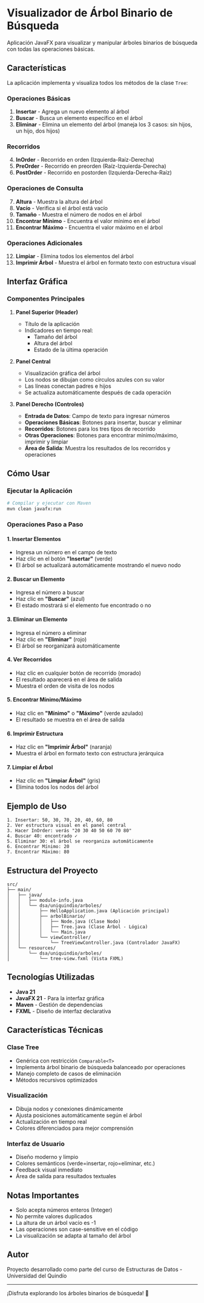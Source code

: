 # Visualizador de Árbol Binario de Búsqueda

Aplicación JavaFX para visualizar y manipular árboles binarios de búsqueda con todas las operaciones básicas.

## Características

La aplicación implementa y visualiza todos los métodos de la clase `Tree`:

### Operaciones Básicas

1. **Insertar** - Agrega un nuevo elemento al árbol
2. **Buscar** - Busca un elemento específico en el árbol
3. **Eliminar** - Elimina un elemento del árbol (maneja los 3 casos: sin hijos, un hijo, dos hijos)

### Recorridos

4. **InOrder** - Recorrido en orden (Izquierda-Raíz-Derecha)
5. **PreOrder** - Recorrido en preorden (Raíz-Izquierda-Derecha)
6. **PostOrder** - Recorrido en postorden (Izquierda-Derecha-Raíz)

### Operaciones de Consulta

7. **Altura** - Muestra la altura del árbol
8. **Vacío** - Verifica si el árbol está vacío
9. **Tamaño** - Muestra el número de nodos en el árbol
10. **Encontrar Mínimo** - Encuentra el valor mínimo en el árbol
11. **Encontrar Máximo** - Encuentra el valor máximo en el árbol

### Operaciones Adicionales

12. **Limpiar** - Elimina todos los elementos del árbol
13. **Imprimir Árbol** - Muestra el árbol en formato texto con estructura visual

## Interfaz Gráfica

### Componentes Principales

1. **Panel Superior (Header)**

   - Título de la aplicación
   - Indicadores en tiempo real:
     - Tamaño del árbol
     - Altura del árbol
     - Estado de la última operación

2. **Panel Central**

   - Visualización gráfica del árbol
   - Los nodos se dibujan como círculos azules con su valor
   - Las líneas conectan padres e hijos
   - Se actualiza automáticamente después de cada operación

3. **Panel Derecho (Controles)**
   - **Entrada de Datos**: Campo de texto para ingresar números
   - **Operaciones Básicas**: Botones para insertar, buscar y eliminar
   - **Recorridos**: Botones para los tres tipos de recorrido
   - **Otras Operaciones**: Botones para encontrar mínimo/máximo, imprimir y limpiar
   - **Área de Salida**: Muestra los resultados de los recorridos y operaciones

## Cómo Usar

### Ejecutar la Aplicación

```bash
# Compilar y ejecutar con Maven
mvn clean javafx:run
```

### Operaciones Paso a Paso

#### 1. Insertar Elementos

- Ingresa un número en el campo de texto
- Haz clic en el botón **"Insertar"** (verde)
- El árbol se actualizará automáticamente mostrando el nuevo nodo

#### 2. Buscar un Elemento

- Ingresa el número a buscar
- Haz clic en **"Buscar"** (azul)
- El estado mostrará si el elemento fue encontrado o no

#### 3. Eliminar un Elemento

- Ingresa el número a eliminar
- Haz clic en **"Eliminar"** (rojo)
- El árbol se reorganizará automáticamente

#### 4. Ver Recorridos

- Haz clic en cualquier botón de recorrido (morado)
- El resultado aparecerá en el área de salida
- Muestra el orden de visita de los nodos

#### 5. Encontrar Mínimo/Máximo

- Haz clic en **"Mínimo"** o **"Máximo"** (verde azulado)
- El resultado se muestra en el área de salida

#### 6. Imprimir Estructura

- Haz clic en **"Imprimir Árbol"** (naranja)
- Muestra el árbol en formato texto con estructura jerárquica

#### 7. Limpiar el Árbol

- Haz clic en **"Limpiar Árbol"** (gris)
- Elimina todos los nodos del árbol

## Ejemplo de Uso

```
1. Insertar: 50, 30, 70, 20, 40, 60, 80
2. Ver estructura visual en el panel central
3. Hacer InOrder: verás "20 30 40 50 60 70 80"
4. Buscar 40: encontrado ✓
5. Eliminar 30: el árbol se reorganiza automáticamente
6. Encontrar Mínimo: 20
7. Encontrar Máximo: 80
```

## Estructura del Proyecto

```
src/
├── main/
│   ├── java/
│   │   ├── module-info.java
│   │   └── dsa/uniquindio/arboles/
│   │       ├── HelloApplication.java (Aplicación principal)
│   │       ├── arbolBinario/
│   │       │   ├── Node.java (Clase Nodo)
│   │       │   ├── Tree.java (Clase Árbol - Lógica)
│   │       │   └── Main.java
│   │       └── viewController/
│   │           └── TreeViewController.java (Controlador JavaFX)
│   └── resources/
│       └── dsa/uniquindio/arboles/
│           └── tree-view.fxml (Vista FXML)
```

## Tecnologías Utilizadas

- **Java 21**
- **JavaFX 21** - Para la interfaz gráfica
- **Maven** - Gestión de dependencias
- **FXML** - Diseño de interfaz declarativa

## Características Técnicas

### Clase Tree<T>

- Genérica con restricción `Comparable<T>`
- Implementa árbol binario de búsqueda balanceado por operaciones
- Manejo completo de casos de eliminación
- Métodos recursivos optimizados

### Visualización

- Dibuja nodos y conexiones dinámicamente
- Ajusta posiciones automáticamente según el árbol
- Actualización en tiempo real
- Colores diferenciados para mejor comprensión

### Interfaz de Usuario

- Diseño moderno y limpio
- Colores semánticos (verde=insertar, rojo=eliminar, etc.)
- Feedback visual inmediato
- Área de salida para resultados textuales

## Notas Importantes

- Solo acepta números enteros (Integer)
- No permite valores duplicados
- La altura de un árbol vacío es -1
- Las operaciones son case-sensitive en el código
- La visualización se adapta al tamaño del árbol

## Autor

Proyecto desarrollado como parte del curso de Estructuras de Datos - Universidad del Quindío

---

¡Disfruta explorando los árboles binarios de búsqueda! 🌳
